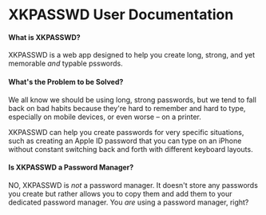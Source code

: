# XKPASSWD User Documentation

#### What is XKPASSWD?

XKPASSWD is a web app designed to help you create long, strong, and yet memorable _and_ typable psswords.

#### What's the Problem to be Solved?

We all know we should be using long, strong passwords, but we tend to fall back on bad habits because they're hard to remember and hard to type, especially on mobile devices, or even worse – on a printer.

XKPASSWD can help you create passwords for very specific situations, such as creating an Apple ID password that you can type on an iPhone without constant switching back and forth with different keyboard layouts.

#### Is XKPASSWD a Password Manager?

NO, XKPASSWD is _not_ a password manager. It doesn't store any passwords you create but rather allows you to copy them and add them to your dedicated password manager. You _are_ using a password manager, right?